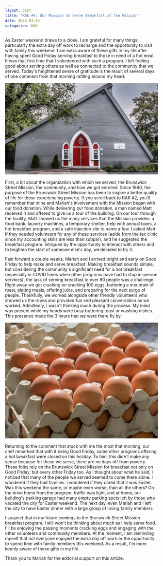 ```yaml
---
layout: post
title: "RAK #4: Our Mission to Serve Breakfast at the Mission"
date: 2022-03-04
categories: RAK
---
```


As Easter weekend draws to a close, I am grateful for many things; particularly the extra day off work to recharge and the opportunity to visit with family this weekend. I am extra aware of these gifts in my life after having spent Good Friday serving breakfast to those in need of a hot meal. It was that first time that I volunteered with such a program. I left feeling good about serving others as well as connected to the community that we served. Today's heightened sense of gratitude is the result of several days of one comment from that morning rattling around my head.

![The Brunswick Street Mission](/images/blog/rak/mission.jpeg)

First, a bit about the organization with which we served, the Brunswick Street Mission, the community, and how we got enrolled. Since 1860, the purpose of the Brunswick Street Mission has been to inspire a better quality of life for those experiencing poverty. If you scroll back to RAK #2, you'll remember that mine and Mariah's involvement with the Mission began with our food donation. While delivering our food donation, a man named Matt received it and offered to give us a tour of the building. On our tour through the facility, Matt showed us the many services that the Mission provides: a food bank, laundry machines, a temporary shelter, help with annual taxes, a hot breakfast program, and a safe injection site to name a few. I asked Matt if they needed volunteers for any of these services (aside from the tax clinic since my accounting skills are less than subpar), and he suggested the breakfast program. Intrigued by the opportunity to interact with others and to brighten the start of someone else's day, we decided to try it.

Fast forward a couple weeks, Mariah and I arrived bright and early on Good Friday to help make and serve breakfast. Making breakfast sounds simple, but considering the community's significant need for a hot breakfast (especially in COVID times when other programs have had to stop in-person services), the task of serving breakfast to over 60 people was a challenge. Right away we got cracking on cracking 100 eggs, buttering a mountain of toast, plating meals, offering juice, and preparing for the next surge of people. Thankfully, we worked alongside other friendly volunteers who showed us the ropes and provided fun and pleasant conversation as we worked. Admittedly, I wasn't thinking much during the process. My mind was present while my hands were busy buttering toast or washing dishes. This presence made the 3 hours that we were there fly by.

![I cracked many eggs](/images/blog/rak/eggs.jpeg)

Returning to the comment that stuck with me the most that morning, our chef remarked that with it being Good Friday, some other programs offering a hot breakfast were closed on this holiday. To him, this didn't make any sense because for those we serve, there are no days off from poverty. These folks rely on the Brunswick Street Mission for breakfast not only on Good Friday, but every other Friday too. As I thought about what he said, I noticed that many of the people we served seemed to come there alone. I wondered if they had families. I wondered if they cared that it was Easter. Was this weekend the same, or maybe even worse, than all the others? On the drive home from the program, traffic was light, and at home, our building's parking garage had many empty parking spots left by those who vacated the city for Easter weekend. The next day, even Mariah and I left the city to have Easter dinner with a large group of loving family members

I suspect that in my future comings to the Brunswick Street Mission breakfast program, I still won't be thinking about much as I help serve food. I'll be enjoying the passing moments cracking eggs and engaging with the other volunteers and community members. At the moment, I am reminding myself that not everyone enjoyed the extra day off work or the opportunity to spend time with family members this weekend. As a result, I'm more keenly aware of these gifts in my life.

Thank you to Mariah for the editorial support on this article.
